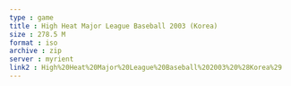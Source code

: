 ```yaml
---
type : game
title : High Heat Major League Baseball 2003 (Korea)
size : 278.5 M
format : iso
archive : zip
server : myrient
link2 : High%20Heat%20Major%20League%20Baseball%202003%20%28Korea%29
---
```


